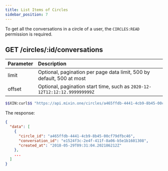 ```yaml
---
title: List Items of Circles
sidebar_position: 7
---
```


To get all the conversations in a circle of a user, the `CIRCLES:READ` permission is required.

## GET /circles/:id/conversations

| Parameter | Description |
| :----- | :---- |
| limit | Optional, pagination per page data limit, 500 by default, 500 at most|
| offset | Optional, pagination start time, such as `2020-12-12T12:12:12.999999999Z` |

```bash
$$XIN:curl$$ "https://api.mixin.one/circles/a465ffdb-4441-4cb9-8b45-00cf79dfbc46/conversations"
```

The response:

```json
{
  "data": [
    {
      "circle_id": "a465ffdb-4441-4cb9-8b45-00cf79dfbc46",
      "conversation_id": "e1524f3c-2e4f-411f-8a06-b5e1b1601308",
      "created_at": "2018-05-29T09:31:04.202186212Z"
    },
    ...
  ]
}
```
